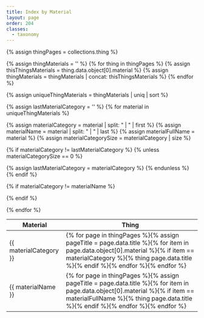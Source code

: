 ```yaml
---
title: Index by Material
layout: page
order: 204
classes: 
  - taxonomy
---
```


{% assign thingPages = collections.thing %}

{% assign thingMaterials = '' %}
{% for thing in thingPages %}
{% assign thisThingsMaterials = thing.data.object[0].material %}
{% assign thingMaterials = thingMaterials | concat: thisThingsMaterials %}
{% endfor %}

{% assign uniqueThingMaterials = thingMaterials | uniq | sort %}

<table class="taxonomy-table" id="index-by-material">
  <thead class="visually-hidden">
    <tr><th>Material</th><th>Thing</th>
  </thead>
  <tbody>
{% assign lastMaterialCategory = '' %}
{% for material in uniqueThingMaterials %}

{% assign materialCategory = material | split: " | " | first %}
{% assign materialName = material | split: " | " | last %}
{% assign materialFullName = material %}
{% assign materialCategorySize = materialCategory | size %}


{% if materialCategory != lastMaterialCategory %}
{% unless materialCategorySize == 0 %}
</tbody>
<tbody>
<tr data-size="{{ materialCategorySize }}" data-category="{{ materialCategory }}" data-last-category="{{ lastMaterialCategory }}">
<td class="material-category-header">{{ materialCategory }}</td>
<td>{% for page in thingPages %}{% assign pageTitle = page.data.title %}{% for item in page.data.object[0].material %}{% if item == materialCategory %}{% thing page.data.title %}{% endif %}{% endfor %}{% endfor %}</td>
</tr>
{% assign lastMaterialCategory = materialCategory %}
{% endunless %}
{% endif %}

{% if materialCategory != materialName %}
<tr class="material-category">
<td>{{ materialName }}</td>
<td>{% for page in thingPages %}{% assign pageTitle = page.data.title %}{% for item in page.data.object[0].material %}{% if item == materialFullName %}{% thing page.data.title %}{% endif %}{% endfor %}{% endfor %}</td>
</tr>
{% endif %}

{% endfor %}
</tbody>
</table>
